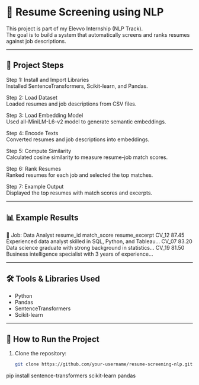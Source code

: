 # 📂 Resume Screening using NLP

This project is part of my Elevvo Internship (NLP Track).  
The goal is to build a system that automatically screens and ranks resumes against job descriptions.

---

## 📌 Project Steps

Step 1: Install and Import Libraries  
Installed SentenceTransformers, Scikit-learn, and Pandas.

Step 2: Load Dataset  
Loaded resumes and job descriptions from CSV files.

Step 3: Load Embedding Model  
Used all-MiniLM-L6-v2 model to generate semantic embeddings.

Step 4: Encode Texts  
Converted resumes and job descriptions into embeddings.

Step 5: Compute Similarity  
Calculated cosine similarity to measure resume-job match scores.

Step 6: Rank Resumes  
Ranked resumes for each job and selected the top matches.

Step 7: Example Output  
Displayed the top resumes with match scores and excerpts.

---

## 📊 Example Results
🔹 Job: Data Analyst
resume_id   match_score   resume_excerpt
CV_12       87.45         Experienced data analyst skilled in SQL, Python, and Tableau…
CV_07       83.20         Data science graduate with strong background in statistics…
CV_19       81.50         Business intelligence specialist with 3 years of experience…

---

## 🛠️ Tools & Libraries Used

- Python  
- Pandas  
- SentenceTransformers  
- Scikit-learn  

---

## 🚀 How to Run the Project

1. Clone the repository:
   ```bash
   git clone https://github.com/your-username/resume-screening-nlp.git

pip install sentence-transformers scikit-learn pandas
